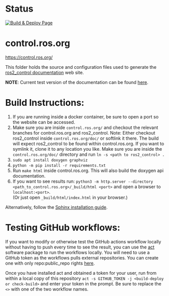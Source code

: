 ﻿# Status

[![Build & Deploy Page](https://github.com/ros-controls/control.ros.org/actions/workflows/sphinx-make-page.yml/badge.svg)](https://github.com/ros-controls/control.ros.org/actions/workflows/sphinx-make-page.yml)

# control.ros.org
https://control.ros.org/

This folder holds the source and configuration files used to generate the
[ros2_control documentation](https://control.ros.org) web site.

**NOTE**: Current test version of the documentation can be found [here](https://ros-controls.github.io/control.ros.org/).

# Build Instructions:
1. If you are running inside a docker container, be sure to open a port so the website can be accessed.
2. Make sure you are inside `control.ros.org/` and checkout the relevant branches for control.ros.org and ros2_control.
    Note: Either checkout ros2_control inside `control.ros.org/doc/` or softlink it there.
          The build will expect ros2_control to be found within control.ros.org.
          If you want to symlink it, clone it to any location you like. Make sure you
          are inside the `control.ros.org/doc/` directory and run `ln -s <path to ros2_control> .`
3. `sudo apt install doxygen graphviz`
4. `python -m pip install -r requirements.txt`
5. Run `make html` inside control.ros.org. This will also build the doxygen api documentation.
6. If you want to see results run: `python3 -m http.server --directory <path_to_control.ros.org>/_build/html <port>` and open a browser to `localhost:<port>`.   
 (Or just open `_build/html/index.html` in your browser.)

Alternatively, follow the [Sphinx installation guide](https://www.sphinx-doc.org/en/master/usage/installation.html).
# Testing GitHub workflows:
If you want to modify or otherwise test the GitHub actions workflow locally without having to push every time to see the result,
you can use the [act](https://github.com/nektos/act) software package to run the workflows locally. You will need to use a GitHub token
as the workflows pulls external repositories. You can create one with only repo:public_repo rights [here](https://github.com/settings/tokens). 

Once you have installed act and obtained a token for your user, run from within a local copy of this repository `act -s GITHUB_TOKEN -j <build-deploy or check-build>` and enter your token in the prompt. Be sure to replace the `<>` with one of the two workflow names.
